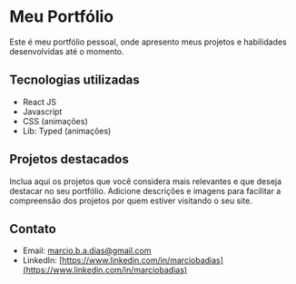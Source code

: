 # Meu Portfólio

Este é meu portfólio pessoal, onde apresento meus projetos e habilidades desenvolvidas até o momento.

## Tecnologias utilizadas

- React JS
- Javascript
- CSS (animações)
- Lib: Typed (animações)

## Projetos destacados

Inclua aqui os projetos que você considera mais relevantes e que deseja destacar no seu portfólio. Adicione descrições e imagens para facilitar a compreensão dos projetos por quem estiver visitando o seu site.

## Contato

- Email: [marcio.b.a.dias@gmail.com](mailto:marcio.b.a.dias@gmail.com)
- LinkedIn: [https://www.linkedin.com/in/marciobadias](https://www.linkedin.com/in/marciobadias)


